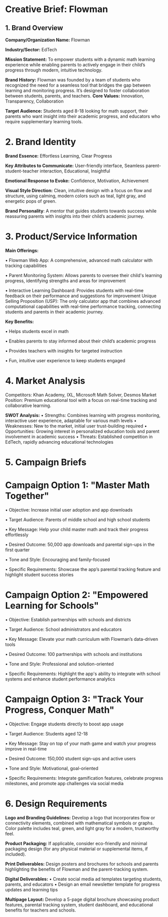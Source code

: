 # Creative Brief: Flowman

## 1. Brand Overview

**Company/Organization Name:** Flowman

**Industry/Sector:** EdTech

**Mission Statement:** To empower students with a dynamic math learning experience while enabling parents to actively engage in their child’s progress through modern, intuitive technology.

**Brand History:** Flowman was founded by a team of students  who recognized the need for a seamless tool that bridges the gap between learning and monitoring progress. It’s designed to foster collaboration between students, parents, and teachers.
**Core Values:** Innovation, Transparency, Collaboration

**Target Audience:** Students aged 8-18 looking for math support, their parents who want insight into their academic progress, and educators who require supplementary learning tools.

# 2. Brand Identity
**Brand Essence:** Effortless Learning, Clear Progress

**Key Attributes to Communicate:** User-friendly interface, Seamless parent-student-teacher interaction, Educational, Insightful

**Emotional Response to Evoke:** Confidence, Motivation, Achievement

**Visual Style Direction:** Clean, intuitive design with a focus on flow and structure, using calming, modern colors such as teal, light gray, and energetic pops of green.

**Brand Personality**: A mentor that guides students towards success while reassuring parents with insights into their child’s academic journey.
# 3. Product/Service Information

**Main Offerings:**

•	Flowman Web App: A comprehensive, advanced math calculator with tracking capabilities

•	Parent Monitoring System: Allows parents to oversee their child's learning progress, identifying strengths and areas for improvement

•	Interactive Learning Dashboard: Provides students with real-time feedback on their performance and suggestions for improvement
Unique Selling Proposition (USP): The only calculator app that combines advanced computational capabilities with real-time performance tracking, connecting students and parents in their academic journey.

**Key Benefits:**

•	Helps students excel in math

•	Enables parents to stay informed about their child’s academic progress

•	Provides teachers with insights for targeted instruction

•	Fun, intuitive user experience to keep students engaged
# 4. Market Analysis
Competitors: Khan Academy, IXL, Microsoft Math Solver, Desmos
Market Position: Premium educational tool with a focus on real-time tracking and collaborative learning.

**SWOT Analysis:**
•	Strengths: Combines learning with progress monitoring, interactive user experience, adaptable for various math levels
•	Weaknesses: New to the market, initial user trust-building required
•	Opportunities: Growing interest in personalized education tools and parent involvement in academic success
•	Threats: Established competition in EdTech, rapidly advancing educational technologies
# 5. Campaign Briefs
# Campaign Option 1: "Master Math Together"
•	Objective: Increase initial user adoption and app downloads

•	Target Audience: Parents of middle school and high school students

•	Key Message: Help your child master math and track their progress effortlessly

•	Desired Outcome: 50,000 app downloads and parental sign-ups in the first quarter

•	Tone and Style: Encouraging and family-focused

•	Specific Requirements: Showcase the app’s parental tracking feature and highlight student success stories
# Campaign Option 2: "Empowered Learning for Schools"
•	Objective: Establish partnerships with schools and districts

•	Target Audience: School administrators and educators

•	Key Message: Elevate your math curriculum with Flowman’s data-driven tools

•	Desired Outcome: 100 partnerships with schools and institutions

•	Tone and Style: Professional and solution-oriented

•	Specific Requirements: Highlight the app's ability to integrate with school systems and enhance student performance analytics
# Campaign Option 3: "Track Your Progress, Conquer Math"
•	Objective: Engage students directly to boost app usage

•	Target Audience: Students aged 12-18

•	Key Message: Stay on top of your math game and watch your progress improve in real-time

•	Desired Outcome: 150,000 student sign-ups and active users

•	Tone and Style: Motivational, goal-oriented

•	Specific Requirements: Integrate gamification features, celebrate progress milestones, and promote app challenges via social media
# 6. Design Requirements
**Logo and Branding Guidelines:** Develop a logo that incorporates flow or connectivity elements, combined with mathematical symbols or graphs. Color palette includes teal, green, and light gray for a modern, trustworthy feel.

**Product Packaging:** If applicable, consider eco-friendly and minimal packaging design (for any physical material or supplemental items, if included).

**Print Deliverables:** Design posters and brochures for schools and parents highlighting the benefits of Flowman and the parent-tracking system.

**Digital Deliverables:**
•	Create social media ad templates targeting students, parents, and educators
•	Design an email newsletter template for progress updates and learning tips

**Multipage Layout:** Develop a 5-page digital brochure showcasing product features, parental tracking system, student dashboard, and educational benefits for teachers and schools.

